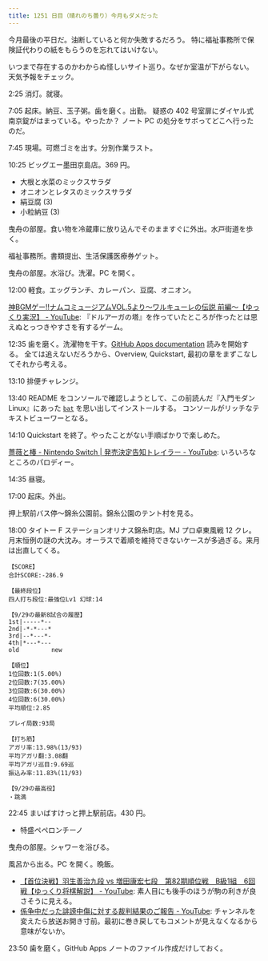```yaml
---
title: 1251 日目（晴れのち曇り）今月もダメだった
---
```


今月最後の平日だ。油断していると何か失敗するだろう。
特に福祉事務所で保険証代わりの紙をもらうのを忘れてはいけない。

いつまで存在するのかわからぬ怪しいサイト巡り。なぜか室温が下がらない。
天気予報をチェック。

2:25 消灯。就寝。

7:05 起床。納豆、玉子粥。歯を磨く。出勤。
疑惑の 402 号室扉にダイヤル式南京錠がはまっている。やったか？
ノート PC の処分をサボってどこへ行ったのだ。

7:45 現場。可燃ゴミを出す。分別作業ラスト。

10:25 ビッグエー墨田京島店。369 円。

* 大根と水菜のミックスサラダ
* オニオンとレタスのミックスサラダ
* 絹豆腐 (3)
* 小粒納豆 (3)

曳舟の部屋。食い物を冷蔵庫に放り込んでそのまますぐに外出。水戸街道を歩く。

福祉事務所。書類提出、生活保護医療券ゲット。

曳舟の部屋。水浴び。洗濯。PC を開く。

12:00 軽食。エッグランチ、カレーパン、豆腐、オニオン。

[神BGMゲー!!ナムコミュージアムVOL.5より～ワルキューレの伝説 前編～【ゆっくり実況】 - YouTube](https://www.youtube.com/watch?v=eI5gwm1Dvxs):
『ドルアーガの塔』を作っていたところが作ったとは思えぬとっつきやすさを有するゲーム。

12:35 歯を磨く。洗濯物を干す。[GitHub Apps documentation](https://docs.github.com/en/apps) 読みを開始する。
全ては追えないだろうから、Overview, Quickstart, 最初の章をまずこなしてそれから考える。

13:10 排便チャレンジ。

13:40 README をコンソールで確認しようとして、この前読んだ『入門モダン Linux』にあった
[`bat`](https://github.com/sharkdp/bat) を思い出してインストールする。
コンソールがリッチなテキストビューワーとなる。

14:10 Quickstart を終了。やったことがない手順ばかりで楽しめた。

[薔薇と椿 - Nintendo Switch &#x7c; 発売決定告知トレイラー - YouTube](https://www.youtube.com/watch?v=FI8it7DOACw):
いろいろなところのパロディー。

14:35 昼寝。

17:00 起床。外出。

押上駅前バス停～錦糸公園前。錦糸公園のテント村を見る。

18:00 タイトー F ステーションオリナス錦糸町店。MJ プロ卓東風戦 12 クレ。
月末恒例の謎の大沈み。オーラスで着順を維持できないケースが多過ぎる。来月は出直してくる。

```text
【SCORE】
合計SCORE:-286.9

【最終段位】
四人打ち段位:最強位Lv1 幻球:14

【9/29の最新8試合の履歴】
1st|-----*--
2nd|-*-*---*
3rd|--*---*-
4th|*---*---
old         new

【順位】
1位回数:1(5.00%)
2位回数:7(35.00%)
3位回数:6(30.00%)
4位回数:6(30.00%)
平均順位:2.85

プレイ局数:93局

【打ち筋】
アガリ率:13.98%(13/93)
平均アガリ翻:3.08翻
平均アガリ巡目:9.69巡
振込み率:11.83%(11/93)

【9/29の最高役】
・跳満
```

22:45 まいばすけっと押上駅前店。430 円。

* 特盛ペペロンチーノ

曳舟の部屋。シャワーを浴びる。

風呂から出る。PC を開く。晩飯。

* [【首位決戦】羽生善治九段 vs 増田康宏七段　第82期順位戦　B級1組　6回戦【ゆっくり将棋解説】 - YouTube](https://www.youtube.com/watch?v=dyDdi7UYNP0):
  素人目にも後手のほうが駒の利きが良さそうに見える。
* [係争中だった誹謗中傷に対する裁判結果のご報告 - YouTube](https://www.youtube.com/watch?v=K7QvAtQjPpA):
  チャンネルを変えたら放送お開き寸前。最初に巻き戻してもコメントが見えなくなるから意味がないか。

23:50 歯を磨く。GitHub Apps ノートのファイル作成だけしておく。
